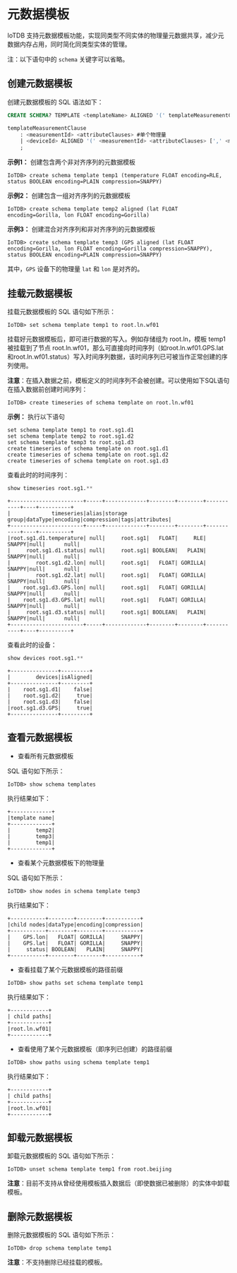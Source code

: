 <!--

    Licensed to the Apache Software Foundation (ASF) under one
    or more contributor license agreements.  See the NOTICE file
    distributed with this work for additional information
    regarding copyright ownership.  The ASF licenses this file
    to you under the Apache License, Version 2.0 (the
    "License"); you may not use this file except in compliance
    with the License.  You may obtain a copy of the License at
    
        http://www.apache.org/licenses/LICENSE-2.0
    
    Unless required by applicable law or agreed to in writing,
    software distributed under the License is distributed on an
    "AS IS" BASIS, WITHOUT WARRANTIES OR CONDITIONS OF ANY
    KIND, either express or implied.  See the License for the
    specific language governing permissions and limitations
    under the License.

-->

# 元数据模板

IoTDB 支持元数据模板功能，实现同类型不同实体的物理量元数据共享，减少元数据内存占用，同时简化同类型实体的管理。

注：以下语句中的 `schema` 关键字可以省略。

## 创建元数据模板

创建元数据模板的 SQL 语法如下：

```sql
CREATE SCHEMA? TEMPLATE <templateName> ALIGNED '(' templateMeasurementClause [',' templateMeasurementClause]+ ')'

templateMeasurementClause
    : <measurementId> <attributeClauses> #单个物理量
    | <deviceId> ALIGNED '(' <measurementId> <attributeClauses> [',' <measurementId> <attributeClauses>]+ ')'  #一组对齐的物理量
    ;
```

**示例1：** 创建包含两个非对齐序列的元数据模板

```shell
IoTDB> create schema template temp1 (temperature FLOAT encoding=RLE, status BOOLEAN encoding=PLAIN compression=SNAPPY)
```

**示例2：** 创建包含一组对齐序列的元数据模板

```shell
IoTDB> create schema template temp2 aligned (lat FLOAT encoding=Gorilla, lon FLOAT encoding=Gorilla)
```

**示例3：** 创建混合对齐序列和非对齐序列的元数据模板

```shell
IoTDB> create schema template temp3 (GPS aligned (lat FLOAT encoding=Gorilla, lon FLOAT encoding=Gorilla compression=SNAPPY), status BOOLEAN encoding=PLAIN compression=SNAPPY)
```

其中，`GPS` 设备下的物理量 `lat` 和 `lon` 是对齐的。

## 挂载元数据模板

挂载元数据模板的 SQL 语句如下所示：

```shell
IoTDB> set schema template temp1 to root.ln.wf01
```

挂载好元数据模板后，即可进行数据的写入。例如存储组为 root.ln，模板 temp1 被挂载到了节点 root.ln.wf01，那么可直接向时间序列（如root.ln.wf01.GPS.lat和root.ln.wf01.status）写入时间序列数据，该时间序列已可被当作正常创建的序列使用。

**注意**：在插入数据之前，模板定义的时间序列不会被创建。可以使用如下SQL语句在插入数据前创建时间序列：

```shell
IoTDB> create timeseries of schema template on root.ln.wf01
```

**示例：** 执行以下语句
```shell
set schema template temp1 to root.sg1.d1
set schema template temp2 to root.sg1.d2
set schema template temp3 to root.sg1.d3
create timeseries of schema template on root.sg1.d1
create timeseries of schema template on root.sg1.d2
create timeseries of schema template on root.sg1.d3
```

查看此时的时间序列：
```sql
show timeseries root.sg1.**
```

```shell
+-----------------------+-----+-------------+--------+--------+-----------+----+----------+
|             timeseries|alias|storage group|dataType|encoding|compression|tags|attributes|
+-----------------------+-----+-------------+--------+--------+-----------+----+----------+
|root.sg1.d1.temperature| null|     root.sg1|   FLOAT|     RLE|     SNAPPY|null|      null|
|     root.sg1.d1.status| null|     root.sg1| BOOLEAN|   PLAIN|     SNAPPY|null|      null|
|        root.sg1.d2.lon| null|     root.sg1|   FLOAT| GORILLA|     SNAPPY|null|      null|
|        root.sg1.d2.lat| null|     root.sg1|   FLOAT| GORILLA|     SNAPPY|null|      null|
|    root.sg1.d3.GPS.lon| null|     root.sg1|   FLOAT| GORILLA|     SNAPPY|null|      null|
|    root.sg1.d3.GPS.lat| null|     root.sg1|   FLOAT| GORILLA|     SNAPPY|null|      null|
|     root.sg1.d3.status| null|     root.sg1| BOOLEAN|   PLAIN|     SNAPPY|null|      null|
+-----------------------+-----+-------------+--------+--------+-----------+----+----------+
```

查看此时的设备：
```sql
show devices root.sg1.**
```

```shell
+---------------+---------+
|        devices|isAligned|
+---------------+---------+
|    root.sg1.d1|    false|
|    root.sg1.d2|     true|
|    root.sg1.d3|    false|
|root.sg1.d3.GPS|     true|
+---------------+---------+
```

## 查看元数据模板

- 查看所有元数据模板

SQL 语句如下所示：

```shell
IoTDB> show schema templates
```

执行结果如下：
```shell
+-------------+
|template name|
+-------------+
|        temp2|
|        temp3|
|        temp1|
+-------------+
```

- 查看某个元数据模板下的物理量

SQL 语句如下所示：

```shell
IoTDB> show nodes in schema template temp3
```

执行结果如下：
```shell
+-----------+--------+--------+-----------+
|child nodes|dataType|encoding|compression|
+-----------+--------+--------+-----------+
|    GPS.lon|   FLOAT| GORILLA|     SNAPPY|
|    GPS.lat|   FLOAT| GORILLA|     SNAPPY|
|     status| BOOLEAN|   PLAIN|     SNAPPY|
+-----------+--------+--------+-----------+
```

- 查看挂载了某个元数据模板的路径前缀

```shell
IoTDB> show paths set schema template temp1
```

执行结果如下：
```shell
+------------+
| child paths|
+------------+
|root.ln.wf01|
+------------+
```

- 查看使用了某个元数据模板（即序列已创建）的路径前缀

```shell
IoTDB> show paths using schema template temp1
```

执行结果如下：
```shell
+------------+
| child paths|
+------------+
|root.ln.wf01|
+------------+
```

## 卸载元数据模板

卸载元数据模板的 SQL 语句如下所示：

```shell
IoTDB> unset schema template temp1 from root.beijing
```

**注意**：目前不支持从曾经使用模板插入数据后（即使数据已被删除）的实体中卸载模板。

## 删除元数据模板

删除元数据模板的 SQL 语句如下所示：

```shell
IoTDB> drop schema template temp1
```

**注意**：不支持删除已经挂载的模板。
